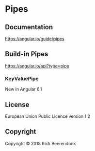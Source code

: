# Pipes

## Documentation
https://angular.io/guide/pipes

## Build-in Pipes
https://angular.io/api?type=pipe

### KeyValuePipe

New in Angular 6.1

## License

European Union Public Licence version 1.2

## Copyright

Copyright © 2018 Rick Beerendonk
